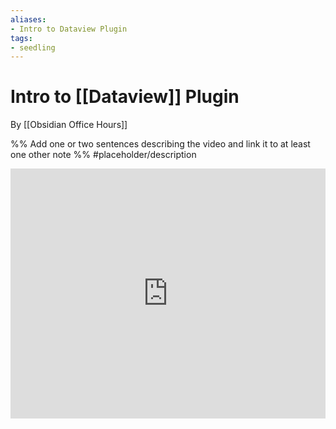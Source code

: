 ```yaml
---
aliases: 
- Intro to Dataview Plugin
tags:
- seedling
---
```


# Intro to [[Dataview]] Plugin

By [[Obsidian Office Hours]]

%% Add one or two sentences describing the video and link it to at least one other note %%
#placeholder/description 

<iframe width="100%" height="400px" src="https://www.youtube.com/embed/lclif6l9UgQ" title="YouTube video player" frameborder="0" allow="accelerometer; autoplay; clipboard-write; encrypted-media; gyroscope; picture-in-picture" allowfullscreen></iframe>

